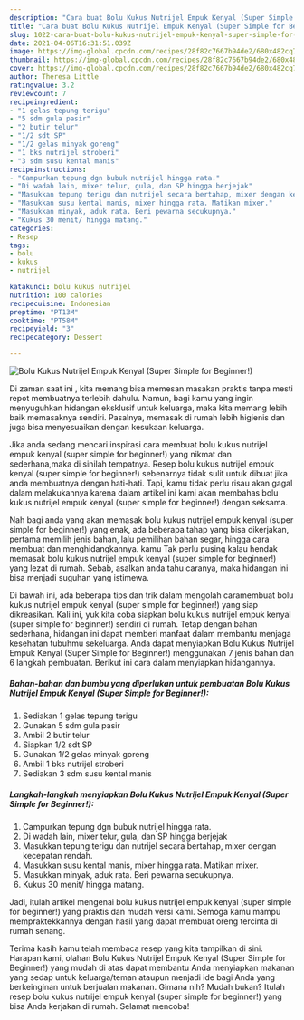```yaml
---
description: "Cara buat Bolu Kukus Nutrijel Empuk Kenyal (Super Simple for Beginner!) yang enak Untuk Jualan"
title: "Cara buat Bolu Kukus Nutrijel Empuk Kenyal (Super Simple for Beginner!) yang enak Untuk Jualan"
slug: 1022-cara-buat-bolu-kukus-nutrijel-empuk-kenyal-super-simple-for-beginner-yang-enak-untuk-jualan
date: 2021-04-06T16:31:51.039Z
image: https://img-global.cpcdn.com/recipes/28f82c7667b94de2/680x482cq70/bolu-kukus-nutrijel-empuk-kenyal-super-simple-for-beginner-foto-resep-utama.jpg
thumbnail: https://img-global.cpcdn.com/recipes/28f82c7667b94de2/680x482cq70/bolu-kukus-nutrijel-empuk-kenyal-super-simple-for-beginner-foto-resep-utama.jpg
cover: https://img-global.cpcdn.com/recipes/28f82c7667b94de2/680x482cq70/bolu-kukus-nutrijel-empuk-kenyal-super-simple-for-beginner-foto-resep-utama.jpg
author: Theresa Little
ratingvalue: 3.2
reviewcount: 7
recipeingredient:
- "1 gelas tepung terigu"
- "5 sdm gula pasir"
- "2 butir telur"
- "1/2 sdt SP"
- "1/2 gelas minyak goreng"
- "1 bks nutrijel stroberi"
- "3 sdm susu kental manis"
recipeinstructions:
- "Campurkan tepung dgn bubuk nutrijel hingga rata."
- "Di wadah lain, mixer telur, gula, dan SP hingga berjejak"
- "Masukkan tepung terigu dan nutrijel secara bertahap, mixer dengan kecepatan rendah."
- "Masukkan susu kental manis, mixer hingga rata. Matikan mixer."
- "Masukkan minyak, aduk rata. Beri pewarna secukupnya."
- "Kukus 30 menit/ hingga matang."
categories:
- Resep
tags:
- bolu
- kukus
- nutrijel

katakunci: bolu kukus nutrijel 
nutrition: 100 calories
recipecuisine: Indonesian
preptime: "PT13M"
cooktime: "PT58M"
recipeyield: "3"
recipecategory: Dessert

---
```



![Bolu Kukus Nutrijel Empuk Kenyal (Super Simple for Beginner!)](https://img-global.cpcdn.com/recipes/28f82c7667b94de2/680x482cq70/bolu-kukus-nutrijel-empuk-kenyal-super-simple-for-beginner-foto-resep-utama.jpg)

Di zaman  saat ini , kita memang bisa memesan masakan praktis tanpa mesti repot membuatnya terlebih dahulu. Namun, bagi kamu yang ingin menyuguhkan hidangan eksklusif untuk keluarga, maka kita memang lebih baik memasaknya sendiri. Pasalnya, memasak di rumah lebih higienis dan juga bisa menyesuaikan dengan kesukaan keluarga.

Jika anda sedang mencari inspirasi cara membuat bolu kukus nutrijel empuk kenyal (super simple for beginner!) yang nikmat dan sederhana,maka di sinilah tempatnya. Resep bolu kukus nutrijel empuk kenyal (super simple for beginner!)  sebenarnya tidak sulit untuk dibuat jika anda membuatnya dengan hati-hati. Tapi, kamu tidak perlu risau akan gagal dalam melakukannya 
karena dalam artikel ini kami akan membahas bolu kukus nutrijel empuk kenyal (super simple for beginner!) dengan seksama.  



Nah bagi anda yang akan memasak bolu kukus nutrijel empuk kenyal (super simple for beginner!) yang enak, ada beberapa tahap yang bisa dikerjakan, pertama memilih jenis bahan, lalu pemilihan bahan segar, hingga cara membuat dan menghidangkannya. kamu Tak perlu pusing kalau hendak memasak bolu kukus nutrijel empuk kenyal (super simple for beginner!) yang lezat di rumah. Sebab, asalkan anda  tahu caranya, maka hidangan ini bisa menjadi suguhan yang istimewa.

Di bawah ini, ada beberapa tips dan trik dalam mengolah caramembuat bolu kukus nutrijel empuk kenyal (super simple for beginner!) yang siap dikreasikan. Kali ini, yuk kita coba siapkan bolu kukus nutrijel empuk kenyal (super simple for beginner!) sendiri di rumah. Tetap dengan bahan sederhana, hidangan ini dapat memberi manfaat dalam membantu menjaga kesehatan tubuhmu sekeluarga. Anda dapat menyiapkan Bolu Kukus Nutrijel Empuk Kenyal (Super Simple for Beginner!) menggunakan 7 jenis bahan dan 6 langkah pembuatan. Berikut ini cara dalam menyiapkan hidangannya.

<!--inarticleads1-->

##### Bahan-bahan dan bumbu yang diperlukan untuk pembuatan Bolu Kukus Nutrijel Empuk Kenyal (Super Simple for Beginner!):

1. Sediakan 1 gelas tepung terigu
1. Gunakan 5 sdm gula pasir
1. Ambil 2 butir telur
1. Siapkan 1/2 sdt SP
1. Gunakan 1/2 gelas minyak goreng
1. Ambil 1 bks nutrijel stroberi
1. Sediakan 3 sdm susu kental manis




<!--inarticleads2-->

##### Langkah-langkah menyiapkan Bolu Kukus Nutrijel Empuk Kenyal (Super Simple for Beginner!):

1. Campurkan tepung dgn bubuk nutrijel hingga rata.
1. Di wadah lain, mixer telur, gula, dan SP hingga berjejak
1. Masukkan tepung terigu dan nutrijel secara bertahap, mixer dengan kecepatan rendah.
1. Masukkan susu kental manis, mixer hingga rata. Matikan mixer.
1. Masukkan minyak, aduk rata. Beri pewarna secukupnya.
1. Kukus 30 menit/ hingga matang.




Jadi, itulah artikel mengenai  bolu kukus nutrijel empuk kenyal (super simple for beginner!)  yang praktis dan mudah versi kami. Semoga kamu mampu mempraktekkannya dengan hasil yang dapat membuat oreng tercinta di rumah senang. 

Terima kasih kamu telah membaca resep yang kita tampilkan di sini. Harapan kami, olahan  Bolu Kukus Nutrijel Empuk Kenyal (Super Simple for Beginner!) yang mudah di atas dapat membantu Anda menyiapkan makanan yang sedap untuk keluarga/teman ataupun menjadi ide bagi Anda yang berkeinginan untuk berjualan makanan. Gimana nih? Mudah bukan? Itulah resep bolu kukus nutrijel empuk kenyal (super simple for beginner!) yang bisa Anda kerjakan di rumah. Selamat mencoba!

